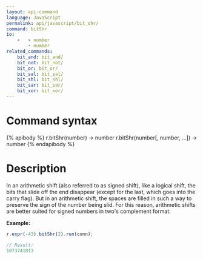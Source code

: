 ```yaml
---
layout: api-command
language: JavaScript
permalink: api/javascript/bit_shr/
command: bitShr
io:
    -   - number
        - number
related_commands:
    bit_and: bit_and/
    bit_not: bit_not/
    bit_or: bit_or/
    bit_sal: bit_sal/
    bit_shl: bit_shl/
    bit_sar: bit_sar/
    bit_xor: bit_xor/
---
```


# Command syntax #

{% apibody %}
r.bitShr(number) &rarr; number
r.bitShr(number[, number, ...]) &rarr; number
{% endapibody %}

# Description #

In an arithmetic shift (also referred to as signed shift), like a logical shift, the bits that slide off the end disappear (except for the last, which goes into the carry flag). But in an arithmetic shift, the spaces are filled in such a way to preserve the sign of the number being slid. For this reason, arithmetic shifts are better suited for signed numbers in two's complement format.

__Example:__

```js
r.expr(-43).bitShr(2).run(conn);

// Result:
1073741813
```
